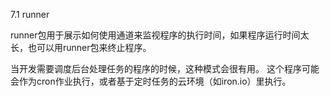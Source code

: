 7.1 runner

runner包用于展示如何使用通道来监视程序的执行时间，如果程序运行时间太长，也可以用runner包来终止程序。

当开发需要调度后台处理任务的程序的时候，这种模式会很有用。
这个程序可能会作为cron作业执行，或者基于定时任务的云环境（如iron.io）里执行。